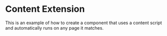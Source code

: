 # Content Extension

This is an example of how to create a component that uses a content script and automatically runs on any page it matches.
